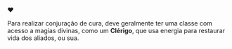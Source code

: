 :heart:

Para realizar conjuração de cura, deve geralmente ter uma classe com acesso a magias divinas, como um **Clérigo**, que usa energia para restaurar vida dos aliados, ou sua.